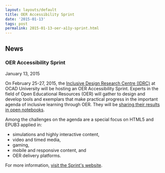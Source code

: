 ```yaml
---
layout: layouts/default
title: OER Accessibility Sprint
date: '2015-01-13'
tags: post
permalink: 2015-01-13-oer-a11y-sprint.html
---
```

<article class="floe-content floe-news-item">
                <h2> News </h2>
                <h3>OER Accessibility Sprint</h3>
                <time class="floe-date" datetime="2015-01-13">January 13, 2015</time>
                <p>On February 25-27, 2015, the <a href="http://idrc.ocadu.ca">Inclusive Design Research Centre (IDRC)</a> at OCAD University will be hosting an OER Accessibility Sprint.
                    Experts in the field of Open Educational Resources (OER) will gather to design and develop tools and exemplars that make practical progress in the important agenda of inclusive learning through OER.
                    They will be <a href="https://docs.google.com/document/d/1EPdECgqM7BxDmfh5CHJ7ZYr00ldxUqkcnJOddaMvXTE/edit">sharing their results in open notebooks</a>.</p>
                <p>Among the challenges on the agenda are a special focus on HTML5 and EPUB3 applied in:</p>
                    <ul>
                        <li>simulations and highly interactive content,</li>
                        <li>video and timed media,</li>
                        <li>gaming,</li>
                        <li>mobile and responsive content, and</li>
                        <li>OER delivery platforms.</li>
                    </ul>
                <p>For more information, <a href="../accessibilitySprint2015.html">visit the Sprint's website</a>.</p>
            </article>
